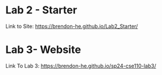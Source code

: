 # Lab 2 - Starter
Link to Site: https://brendon-he.github.io/Lab2_Starter/

# Lab 3- Website
Link To Lab 3: https://brendon-he.github.io/sp24-cse110-lab3/ 